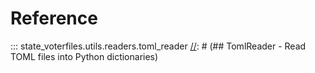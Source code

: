 
# Reference
::: state_voterfiles.utils.readers.toml_reader
[//]: # (## TomlReader - Read TOML files into Python dictionaries)

[//]: # ()
[//]: # (`TomlReader` is a simple class that allows you to read TOML files and convert them into Python dictionaries. It uses the tomli package to parse the TOML file and return the resulting dictionary.)

[//]: # ()
[//]: # (### Installation)

[//]: # (Before using `TomlReader`, you will need to install the tomli package. You can do this using pip:)

[//]: # (```)

[//]: # (pip install tomli)

[//]: # (```)

[//]: # ()
[//]: # (Once you have installed tomli, you can install `TomlReader` by copying the code into a Python file and importing it.)

[//]: # ()
[//]: # (### Usage)

[//]: # (To use `TomlReader`, you will first need to create an instance of the class by providing it with the path to the TOML file you wish to read. Once you have created an instance, you can access the data in the TOML file using the data property.)

[//]: # ()
[//]: # (Here is an example:)

[//]: # ()
[//]: # (``` py title="toml_reader.py")

[//]: # (from dataclasses import dataclass, field)

[//]: # (from pathlib import Path)

[//]: # (import tomli)

[//]: # (    )
[//]: # (@dataclass)

[//]: # (class TomlReader:)

[//]: # (    _file: Path)

[//]: # (    _data: dict = field&#40;init=False&#41;)

[//]: # ()
[//]: # ()
[//]: # (    @property)

[//]: # (    def data&#40;self&#41;:)

[//]: # (        with open&#40;self._file, 'rb'&#41; as f:)

[//]: # (            return tomli.load&#40;f&#41;)

[//]: # ()
[//]: # (# Create an instance of TomlReader with the path to the TOML file)

[//]: # (reader = TomlReader&#40;Path&#40;'/path/to/myfile.toml'&#41;&#41;)

[//]: # ()
[//]: # (# Access the data in the TOML file using the data property)

[//]: # (mydata = reader.data)

[//]: # ()
[//]: # (# Now you can use the data in your Python code)

[//]: # (print&#40;mydata['some_key']&#41;)

[//]: # (```)

[//]: # ()
[//]: # (In the example above, mydata will be a Python dictionary containing the data in the TOML file.)

[//]: # ()
[//]: # (### Conclusion)

[//]: # (`TomlReader` is a simple class that allows you to read TOML files and convert them into Python dictionaries. It is easy to use and can be a useful tool when working with TOML files in Python.)